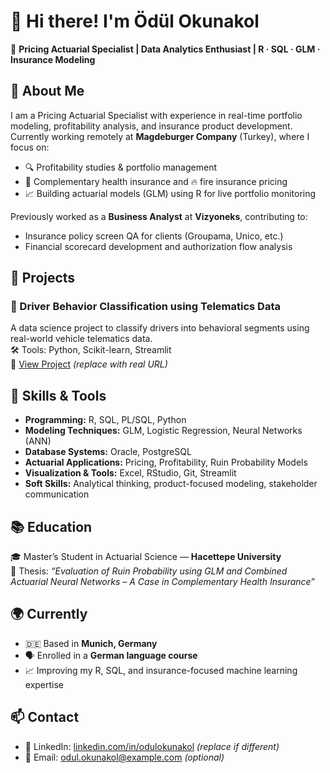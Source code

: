 # 👋 Hi there! I'm Ödül Okunakol

🎯 **Pricing Actuarial Specialist | Data Analytics Enthusiast | R · SQL · GLM · Insurance Modeling**

## 🧾 About Me

I am a Pricing Actuarial Specialist with experience in real-time portfolio modeling, profitability analysis, and insurance product development.  
Currently working remotely at **Magdeburger Company** (Turkey), where I focus on:

- 🔍 Profitability studies & portfolio management  
- 🏥 Complementary health insurance and 🔥 fire insurance pricing  
- 📈 Building actuarial models (GLM) using R for live portfolio monitoring

Previously worked as a **Business Analyst** at **Vizyoneks**, contributing to:
- Insurance policy screen QA for clients (Groupama, Unico, etc.)  
- Financial scorecard development and authorization flow analysis

## 💼 Projects

### 🚙 Driver Behavior Classification using Telematics Data  
A data science project to classify drivers into behavioral segments using real-world vehicle telematics data.  
🛠 Tools: Python, Scikit-learn, Streamlit  
🔗 [View Project](https://github.com/odulokunakol/driver-behavior-classification) *(replace with real URL)*

## 🧠 Skills & Tools

- **Programming:** R, SQL, PL/SQL, Python  
- **Modeling Techniques:** GLM, Logistic Regression, Neural Networks (ANN)  
- **Database Systems:** Oracle, PostgreSQL  
- **Actuarial Applications:** Pricing, Profitability, Ruin Probability Models  
- **Visualization & Tools:** Excel, RStudio, Git, Streamlit  
- **Soft Skills:** Analytical thinking, product-focused modeling, stakeholder communication

## 📚 Education

🎓 Master’s Student in Actuarial Science — **Hacettepe University**  
📝 Thesis: *“Evaluation of Ruin Probability using GLM and Combined Actuarial Neural Networks – A Case in Complementary Health Insurance”*

## 🌍 Currently

- 🇩🇪 Based in **Munich, Germany**  
- 🗣️ Enrolled in a **German language course**  
- 📈 Improving my R, SQL, and insurance-focused machine learning expertise

## 📫 Contact

- 💼 LinkedIn: [linkedin.com/in/odulokunakol](https://linkedin.com/in/odulokunakol) *(replace if different)*  
- 📧 Email: odul.okunakol@example.com *(optional)*

